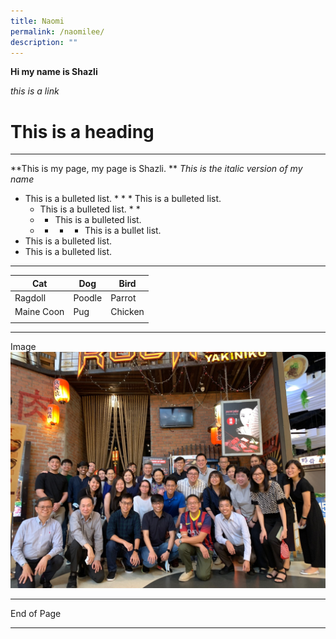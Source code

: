 ```yaml
---
title: Naomi
permalink: /naomilee/
description: ""
---
```

**Hi my name is Shazli**

*this is a link*

<h1> This is a heading</h1>

****

**This is my page, my page is Shazli. **
*This is the italic version of my name*

* This is a bulleted list. * * * This is a bulleted list. 
	* This is a bulleted list. *  * 
	* *  This is a bulleted list. 
	* * * * This is a bullet list. 
* This is a bulleted list.  
* This is a bulleted list. 


***


| Cat | Dog | Bird |
| -------- | -------- | -------- |
|Ragdoll     |Poodle     |Parrot     |
|Maine Coon     | Pug     | Chicken     |
|  |  |


***

Image
![AAD Group Photo_Jan2023](/images/aad%20group%20photo_jan2023.jpg)

***

End of Page

***